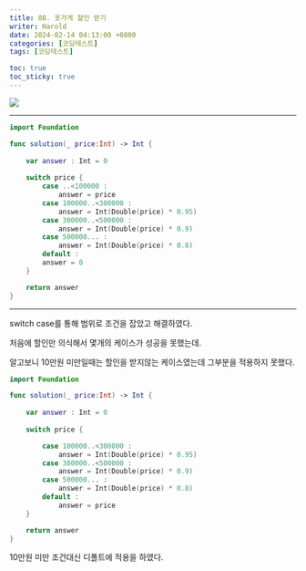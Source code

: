 ```yaml
---
title: 88. 옷가게 할인 받기
writer: Harold
date: 2024-02-14 04:13:00 +0800
categories: [코딩테스트]
tags: [코딩테스트]

toc: true
toc_sticky: true
---
```

![](https://velog.velcdn.com/images/haroldfromk/post/ebe1ae84-da48-4389-bb26-cf8285fb1c5a/image.png)

---
```swift
import Foundation

func solution(_ price:Int) -> Int {
    
    var answer : Int = 0
    
    switch price {
        case ..<100000 : 
            answer = price
        case 100000..<300000 :
            answer = Int(Double(price) * 0.95)
        case 300000..<500000 :
            answer = Int(Double(price) * 0.9)
        case 500000... :
            answer = Int(Double(price) * 0.8)
        default : 
        answer = 0
    }

    return answer
}

```
---
switch case를 통해 범위로 조건을 잡았고 해결하였다.

처음에 할인만 의식해서 몇개의 케이스가 성공을 못했는데.

알고보니 10만원 미만일때는 할인을 받지않는 케이스였는데 그부분을 적용하지 못했다.

```swift
import Foundation

func solution(_ price:Int) -> Int {
    
    var answer : Int = 0
    
    switch price {

        case 100000..<300000 :
            answer = Int(Double(price) * 0.95)
        case 300000..<500000 :
            answer = Int(Double(price) * 0.9)
        case 500000... :
            answer = Int(Double(price) * 0.8)
        default : 
            answer = price
    }

    return answer
}
```
10만원 미만 조건대신 디폴트에 적용을 하였다.